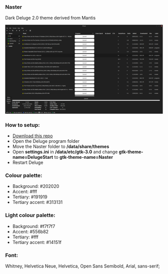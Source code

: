 ### Naster
Dark Deluge 2.0 theme derived from Mantis


![Naster / Deluge theme](https://github.com/xjxckk/Naster/blob/main/preview.png)


### How to setup:
* [Download this repo](https://github.com/xjxckk/Naster/archive/master.zip)
* Open the Deluge program folder
* Move the Naster folder to **/data/share/themes**
* Open **settings.ini** in **/data/etc/gtk-3.0** and change **gtk-theme-name=DelugeStart** to **gtk-theme-name=Naster**
* Restart Deluge


### Colour palette:
* Background: #202020
* Accent: #fff
* Tertiary: #191919
* Tertiary accent: #313131


### Light colour palette:
* Background: #f7f7f7
* Accent: #556b82
* Tertiary: #fff
* Tertiary accent: #14151f


### Font:
Whitney, Helvetica Neue, Helvetica, Open Sans Semibold, Arial, sans-serif;
